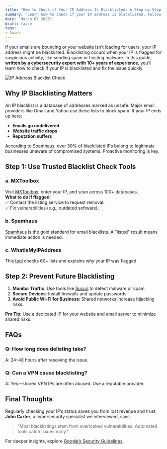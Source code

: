 ```yaml
---
title: "How to Check if Your IP Address Is Blacklisted: A Step-by-Step Guide"
summary: "Learn how to check if your IP address is blacklisted. Follow our expert guide to ensure your emails and website stay accessible."
date: "March 07 2025"
draft: false
tags:
- Guide
---
```


If your emails are bouncing or your website isn’t loading for users, your IP address might be blacklisted. Blacklisting occurs when your IP is flagged for suspicious activity, like sending spam or hosting malware. In this guide, **written by a cybersecurity expert with 10+ years of experience**, you’ll learn how to check if your IP is blacklisted and fix the issue quickly.

![IP Address Blacklist Check](https://images.unsplash.com/photo-1614064641938-3bbee52942c7?ixlib=rb-1.2.1&auto=format&fit=crop&w=1200&q=80)

## Why IP Blacklisting Matters

An IP blacklist is a database of addresses marked as unsafe. Major email providers like Gmail and Yahoo use these lists to block spam. If your IP ends up here:
- **Emails go undelivered**  
- **Website traffic drops**  
- **Reputation suffers**  

According to [Spamhaus](https://www.spamhaus.org), over 30% of blacklisted IPs belong to legitimate businesses unaware of compromised systems. Proactive monitoring is key.

## Step 1: Use Trusted Blacklist Check Tools

### a. MXToolbox 
Visit [MXToolbox](https://mxtoolbox.com/blacklists.aspx), enter your IP, and scan across 100+ databases.  
**What to do if flagged**:  
✅ Contact the listing service to request removal.  
✅ Fix vulnerabilities (e.g., outdated software).  

### b. Spamhaus  
[Spamhaus](https://check.spamhaus.org) is the gold standard for email blacklists. A "listed" result means immediate action is needed.  

### c. WhatIsMyIPAddress  
This [tool](https://whatismyipaddress.com/blacklist-check) checks 60+ lists and explains why your IP was flagged.  

## Step 2: Prevent Future Blacklisting  

1. **Monitor Traffic**: Use tools like [Sucuri](https://sucuri.net) to detect malware or spam.  
2. **Secure Devices**: Install firewalls and update passwords.  
3. **Avoid Public Wi-Fi for Business**: Shared networks increase hijacking risks.  

**Pro Tip**: Use a dedicated IP for your website and email server to minimize shared risks.  

## FAQs  

### Q: How long does delisting take?  
A: 24–48 hours after resolving the issue.  

### Q: Can a VPN cause blacklisting?  
A: Yes—shared VPN IPs are often abused. Use a reputable provider.  

## Final Thoughts  

Regularly checking your IP’s status saves you from lost revenue and trust. **John Carter**, a cybersecurity specialist we interviewed, says:  

> "Most blacklistings stem from overlooked vulnerabilities. Automated tools catch issues early."  

For deeper insights, explore [Google’s Security Guidelines](https://safety.google/security/security-tips/).  
